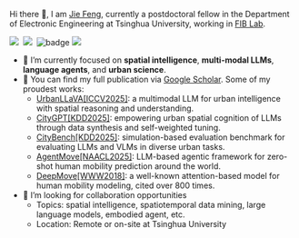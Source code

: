 Hi there 👋, I am [Jie Feng](https://vonfeng.github.io/), currently a postdoctoral fellow in the Department of Electronic Engineering at Tsinghua University, working in [FIB Lab](https://github.com/tsinghua-fib-lab). 

<a href='https://vonfeng.github.io/'><img src='https://img.shields.io/badge/Home-Page-green' /></a>&nbsp;
<a href='https://scholar.google.com/citations?hl=en&user=uvLx-GAAAAAJ'><img src='https://img.shields.io/badge/Google-Scholar-blue' /></a>&nbsp;
![badge](https://img.shields.io/endpoint?url=https://gist.githubusercontent.com/vonfeng/23831578b7424235b195fc46caa8a70b/raw/test.json)
<img src='https://img.shields.io/github/followers/vonfeng?color=green&style=social' />

- 🔭 I’m currently focused on **spatial intelligence**, **multi-modal LLMs**, **language agents**, and **urban science**.
- 🌱 You can find my full publication via [Google Scholar](https://scholar.google.com/citations?hl=en&user=uvLx-GAAAAAJ). Some of my proudest works:
  - [UrbanLLaVA[ICCV2025]](https://github.com/tsinghua-fib-lab/UrbanLLaVA): a multimodal LLM for urban intelligence with spatial reasoning and understanding.
  - [CityGPT[KDD2025]](https://github.com/tsinghua-fib-lab/CityGPT): empowering urban spatial cognition of LLMs through data synthesis and self-weighted tuning.
  - [CityBench[KDD2025]](https://github.com/tsinghua-fib-lab/CityBench): simulation-based evaluation benchmark for evaluating LLMs and VLMs in diverse urban tasks.
  - [AgentMove[NAACL2025]](https://github.com/tsinghua-fib-lab/AgentMove): LLM-based agentic framework for zero-shot human mobility prediction around the world.
  - [DeepMove[WWW2018]](https://github.com/vonfeng/DeepMove): a well-known attention-based model for human mobility modeling, cited over 800 times.
- 💬 I’m looking for collaboration opportunities
  - Topics: spatial intelligence, spatiotemporal data mining, large language models, embodied agent, etc.
  - Location: Remote or on-site at Tsinghua University

<!--
**vonfeng/vonfeng** is a ✨ _special_ ✨ repository because its `README.md` (this file) appears on your GitHub profile.

Here are some ideas to get you started:

- 🔭 I’m currently working on ...
- 🌱 I’m currently learning ...
- 👯 I’m looking to collaborate on ...
- 🤔 I’m looking for help with ...
- 💬 Ask me about ...
- 📫 How to reach me: ...
- 😄 Pronouns: ...
- ⚡ Fun fact: ...
-->
